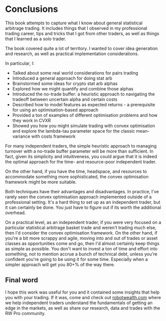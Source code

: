 # Conclusions

This book attempts to capture what I know about general statistical arbitrage trading. It includes things that I observed in my professional trading career, tips and tricks that I got from other traders, as well as things that I learned as a solo trader. 

The book covered quite a lot of territory. I wanted to cover idea generation and research, as well as practical implementation considerations. 

In particular, I:  
- Talked about some real world considerations for pairs trading  
- Introduced a general approach for doing stat arb   
- Brainstormed some ideas for crypto stat arb alphas  
- Explored how we might quantify and combine those alphas  
- Introduced the no-trade buffer: a heuristic approach to navigating the tradeoff between uncertain alpha and certain costs  
- Described how to model features as expected returns - a prerequisite for using an optimisation-based approach  
- Provided a ton of examples of different optimisation problems and how they work in CVXR  
- Showed you how you might simulate trading with convex optimisation and explore the lambda-tau parameter space for the classic mean-variance with costs framework

For many independent traders, the simple heuristic approach to managing turnover with a no-trade buffer parameter will be more than sufficient. In fact, given its simplicity and intuitiveness, you could argue that it is indeed the optimal approach for the time- and resource-poor independent trader. 

On the other hand, if you have the time, headspace, and resources to accommodate something more sophisticated, the convex optimisation framework might be more suitable. 

Both techniques have their advantages and disadvantages. In practice, I've rarely seen the convex optimisation approach implemented outside of a professional setting. It's a hard thing to set up as an independent trader, but it can certainly be done. You just have to figure out if its worth the additional overhead.

On a practical level, as an independent trader, if you were very focused on a particular statistical arbitrage basket trade and weren't trading much else, then I'd consider the convex optimisation framework. On the other hand, if you're a bit more scrappy and agile, moving into and out of trades or asset classes as opportunities come and go, then I'd almost certainly keep things as simple as possible. You don't want to invest a ton of time and effort into something, not to mention accrue a bunch of technical debt, unless you're confident you're going to be using it for some time. Especially when a simpler approach will get you 80+% of the way there. 

## Final word

I hope this work was useful for you and it contained some insights that help you with your trading. If it was, come and check out [robotwealth.com](https://robotwealth.com) where we help independent traders understand the fundamentals of getting an edge in the markets, as well as share our research, data and trades with the RW Pro community. 